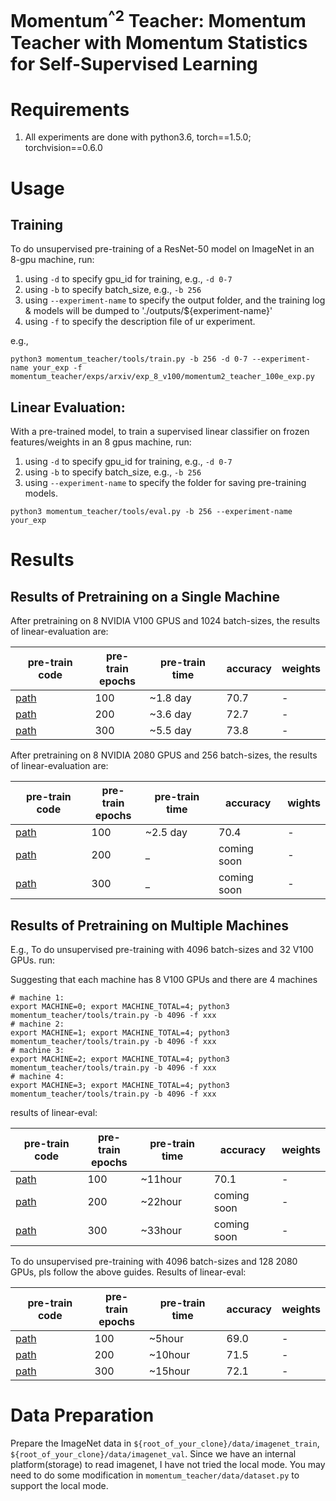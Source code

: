# Momentum<sup>^2</sup> Teacher: Momentum Teacher with Momentum Statistics for Self-Supervised Learning

# Requirements
1. All experiments are done with python3.6, torch==1.5.0; torchvision==0.6.0

# Usage

## Training
To do unsupervised pre-training of a ResNet-50 model on ImageNet in an 8-gpu machine, run:

1. using `-d` to specify gpu_id for training, e.g., `-d 0-7`
2. using `-b` to specify batch_size, e.g., `-b 256`
3. using `--experiment-name` to specify the output folder, and the training log & models will be dumped to './outputs/${experiment-name}'
4. using `-f` to specify the description file of ur experiment.

e.g., 
```
python3 momentum_teacher/tools/train.py -b 256 -d 0-7 --experiment-name your_exp -f momentum_teacher/exps/arxiv/exp_8_v100/momentum2_teacher_100e_exp.py
```


## Linear Evaluation:

With a pre-trained model, to train a supervised linear classifier on frozen features/weights in an 8 gpus machine, run:

1. using `-d` to specify gpu_id for training, e.g., `-d 0-7`
2. using `-b` to specify batch_size, e.g., `-b 256`
3. using `--experiment-name` to specify the folder for saving pre-training models.
```
python3 momentum_teacher/tools/eval.py -b 256 --experiment-name your_exp
```


# Results

## Results of Pretraining on a Single Machine


After pretraining on 8 NVIDIA V100 GPUS and 1024 batch-sizes, the results of linear-evaluation are:

|pre-train code                                                                   |pre-train</br> epochs| pre-train time | accuracy     | weights|
|---------------------------------------------------------------------------      |---------------------|  ------------- |  --------    | ------ |
| [path](momentum_teacher/exps/arxiv/exp_8_v100/momentum2_teacher_100e_exp.py)    | 100                 |  ~1.8 day      | 70.7         |   -    |
| [path](momentum_teacher/exps/arxiv/exp_8_v100/momentum2_teacher_200e_exp.py)    | 200                 |  ~3.6 day      | 72.7         |   -    |
| [path](momentum_teacher/exps/arxiv/exp_8_v100/momentum2_teacher_300e_exp.py)    | 300                 |  ~5.5 day      | 73.8         |   -    |

After pretraining on 8 NVIDIA 2080 GPUS and 256 batch-sizes, the results of linear-evaluation are:

|         pre-train code                                                                        |pre-train</br> epochs| pre-train time | accuracy         | wights |
|-----------------------------------------------------------------------------------------------|---------------------|  ------------- |  --------        | ------ |
|[path](momentum_teacher/exps/arxiv/exp_8_2080ti/momentum2_teacher_100e_32batch_1mm_099_exp.py) | 100                 |  ~2.5 day      | 70.4             |  -     |
|[path](momentum_teacher/exps/arxiv/exp_8_2080ti/momentum2_teacher_200e_32batch_1mm_099_exp.py) | 200                 |  _             | coming soon      |  -     |
|[path](momentum_teacher/exps/arxiv/exp_8_2080ti/momentum2_teacher_300e_32batch_1mm_099_exp.py) | 300                 |  _             | coming soon      |  -     |

## Results of Pretraining on Multiple Machines

E.g., To do unsupervised pre-training with 4096 batch-sizes and 32 V100 GPUs. run:


Suggesting that each machine has 8 V100 GPUs and there are 4 machines
```
# machine 1:
export MACHINE=0; export MACHINE_TOTAL=4; python3 momentum_teacher/tools/train.py -b 4096 -f xxx
# machine 2:
export MACHINE=1; export MACHINE_TOTAL=4; python3 momentum_teacher/tools/train.py -b 4096 -f xxx
# machine 3:
export MACHINE=2; export MACHINE_TOTAL=4; python3 momentum_teacher/tools/train.py -b 4096 -f xxx
# machine 4:
export MACHINE=3; export MACHINE_TOTAL=4; python3 momentum_teacher/tools/train.py -b 4096 -f xxx

```

results of linear-eval:

|         pre-train code                                                                        |pre-train</br> epochs| pre-train time  | accuracy     | weights|
|-----------------------------------------------------------------------------------------------|---------------------|  -------------  |  --------    | ------ |
|[path](momentum_teacher/exps/arxiv/exp_128_2080ti/momentum2_teacher_100e_4096batch_16mm_exp.py)| 100                 |  ~11hour        |  70.1        |   -    |
|[path](momentum_teacher/exps/arxiv/exp_128_2080ti/momentum2_teacher_200e_4096batch_16mm_exp.py)| 200                 |  ~22hour        | coming soon  |   -    |
|[path](momentum_teacher/exps/arxiv/exp_128_2080ti/momentum2_teacher_300e_4096batch_16mm_exp.py)| 300                 |  ~33hour        | coming soon  |   -    |



To do unsupervised pre-training with 4096 batch-sizes and 128 2080 GPUs, pls follow the above guides. Results of linear-eval:

|         pre-train code                                                                        |pre-train</br> epochs| pre-train time | accuracy     | weights|
|-----------------------------------------------------------------------------------------------|---------------------|  ------------- |  --------    | ------ |
|[path](momentum_teacher/exps/arxiv/exp_128_2080ti/momentum2_teacher_100e_4096batch_16mm_exp.py)| 100                 |  ~5hour        | 69.0         |   -    |
|[path](momentum_teacher/exps/arxiv/exp_128_2080ti/momentum2_teacher_200e_4096batch_16mm_exp.py)| 200                 |  ~10hour       | 71.5         |   -    |
|[path](momentum_teacher/exps/arxiv/exp_128_2080ti/momentum2_teacher_300e_4096batch_16mm_exp.py)| 300                 |  ~15hour       | 72.1         |   -    |


# Data Preparation
Prepare the ImageNet data in `${root_of_your_clone}/data/imagenet_train`, `${root_of_your_clone}/data/imagenet_val`.
Since we have an internal platform(storage) to read imagenet, I have not tried the local mode. 
You may need to do some modification in `momentum_teacher/data/dataset.py` to support the local mode.
